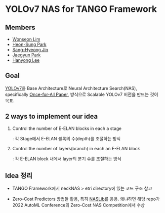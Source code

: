 # YOLOv7 NAS for TANGO Framework

## Members
* [Wonseon Lim](https://github.com/laymond1)
* [Heon-Sung Park](https://github.com/hopo55)
* [Sang-Hyeong Jin](https://github.com/feVeRin)   
* [Jaegyun Park](https://github.com/jgpark92)
* [Hanyong Lee](https://github.com/lhy0718)

## Goal

[YOLOv7](https://github.com/WongKinYiu/yolov7)을 Base Architecture로 Neural Architecture Search(NAS), specifically [Once-for-All Paper](https://github.com/mit-han-lab/once-for-all), 방식으로 Scalable YOLOv7 버전을 만드는 것이 목표.

## 2 ways to implement our idea

1. Control the number of E-ELAN blocks in each a stage 

    : 각 Stage에서 E-ELAN 블록의 수(depth)를 조절하는 방식

2. Control the number of layers(branch) in each an E-ELAN block

    : 각 E-ELAN block 내에서 layer의 분기 수를 조절하는 방식

## Idea 정리

* TANGO Framework에서 neckNAS > etri directory에 있는 코드 구조 참고

* Zero-Cost Predictors 방법들 활용, 특히 [NASLib]()를 응용. 
왜냐하면 해당 repo가 2022 AutoML Conference의 Zero-Cost NAS Competition에서 수상